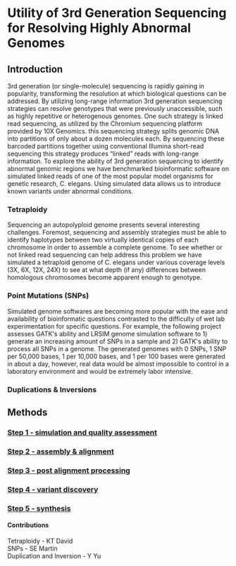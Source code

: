 # Utility of 3rd Generation Sequencing for Resolving Highly Abnormal Genomes

## Introduction
3rd generation (or single-molecule) sequencing is rapidly gaining in popularity, transforming the resolution at which biological questions can be addressed. By utilizing long-range information 3rd generation sequencing strategies can resolve genotypes that were previously unaccessible, such as highly repetitive or heterogenous genomes. One such strategy is linked read sequencing, as utilized by the Chromium sequencing platform provided by 10X Genomics. this sequencing strategy splits genomic DNA into partitions of only about a dozen molecules each. By sequencing these barcoded partitions together using conventional Illumina short-read sequencing this strategy produces “linked” reads with long-range information. To explore the ability of 3rd generation sequencing to identify abnormal genomic regions we have benchmarked bioinformatic software on simulated linked reads of one of the most popular model organisms for genetic research, C. elegans. Using simulated data allows us to introduce known variants under abnormal conditions.

### Tetraploidy
Sequencing an autopolyploid genome presents several interesting challenges. Foremost, sequencing and assembly strategies must be able to identify haplotypes between two virtually identical copies of each chromosome in order to assemble a complete genome. To see whether or not linked read sequencing can help address this problem we have simulated a tetraploid genome of C. elegans under various coverage levels (3X, 6X, 12X, 24X) to see at what depth (if any) differences between homologous chromosomes become apparent enough to genotype.

### Point Mutations (SNPs)
Simulated genome softwares are becoming more popular with the ease and availability of bioinformatic questions contrasted to the difficulty of wet lab experimentation for specific questions. For example, the following project assesses GATK's ability and LRSIM genome simulation software to 1) generate an increasing amount of SNPs in a sample and 2) GATK's ability to process all SNPs in a genome. The generated genomes with 0 SNPs, 1 SNP per 50,000 bases, 1 per 10,000 bases, and 1 per 100 bases were generated in about a day, however, real data would be almost impossible to control in a laboratory environment and would be extremely labor intensive. 

### Duplications & Inversions

## Methods

### [Step 1 - simulation and quality assessment](Step1.md)

### [Step 2 - assembly & alignment](Step2.md)

### [Step 3 - post alignment processing](Step3.md)

### [Step 4 - variant discovery](Step4.md)

### [Step 5 - synthesis](Step5.md)

#### Contributions
Tetraploidy - KT David  
SNPs - SE Martin  
Duplication and Inversion - Y Yu  
